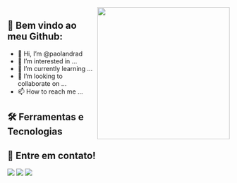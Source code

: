 <img align='right' src="https://img.freepik.com/vetores-premium/mulheres-sentam-em-mesas-e-aplicativos-de-codigo-ilustracao-de-programacao-plana_8073-986.jpg?w=826" width="300">

## 🚀 Bem vindo ao meu Github:

- 👋 Hi, I’m @paolandrad
- 👀 I’m interested in ...
- 🌱 I’m currently learning ...
- 💞️ I’m looking to collaborate on ...
- 📫 How to reach me ...

<!---
paolandrad/paolandrad is a ✨ special ✨ repository because its `README.md` (this file) appears on your GitHub profile.
You can click the Preview link to take a look at your changes.
--->

## 🛠 Ferramentas e Tecnologias


## 💬 Entre em contato!
<div>
<a href = "mailto: paola.oliveiraandr@gmail.com"><img src="https://img.shields.io/badge/-Gmail-%23EA4335?style=for-the-badge&logo=gmail&logoColor=white " target="_blank"></a>
<a href="https://www.linkedin.com/in/paola-oliveira-" target="_blank">
   <img src="https://img.shields.io/badge/-LinkedIn-% 230077B5?style=for-the-badge&logo=linkedin&logoColor=white" target="_blank"></a>
<a href="https://www.instagram.com/paolandrad/" target="_blank"><img src="https://img.shields.io/badge/-Instagram-%23E4405F?style=for -the-badge&logo=instagram&logoColor=white" target="_blank"></a>



          
